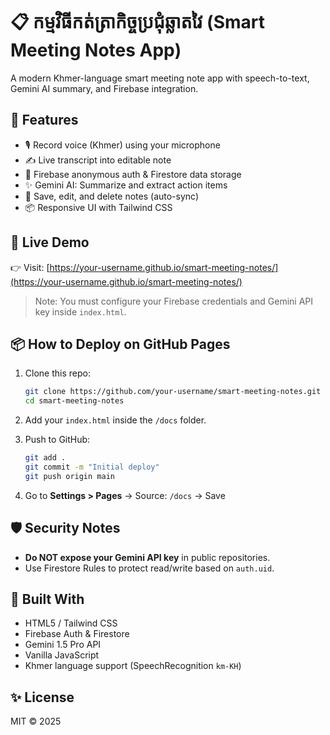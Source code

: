 # 📋 កម្មវិធីកត់ត្រាកិច្ចប្រជុំឆ្លាតវៃ (Smart Meeting Notes App)

A modern Khmer-language smart meeting note app with speech-to-text, Gemini AI summary, and Firebase integration.

## 🌟 Features

- 🎙️ Record voice (Khmer) using your microphone
- ✍️ Live transcript into editable note
- 🔐 Firebase anonymous auth & Firestore data storage
- ✨ Gemini AI: Summarize and extract action items
- 💾 Save, edit, and delete notes (auto-sync)
- 📦 Responsive UI with Tailwind CSS

## 🚀 Live Demo

👉 Visit: [https://your-username.github.io/smart-meeting-notes/](https://your-username.github.io/smart-meeting-notes/)

> Note: You must configure your Firebase credentials and Gemini API key inside `index.html`.

## 📦 How to Deploy on GitHub Pages

1. Clone this repo:
    ```bash
    git clone https://github.com/your-username/smart-meeting-notes.git
    cd smart-meeting-notes
    ```

2. Add your `index.html` inside the `/docs` folder.

3. Push to GitHub:
    ```bash
    git add .
    git commit -m "Initial deploy"
    git push origin main
    ```

4. Go to **Settings > Pages** → Source: `/docs` → Save

## 🛡️ Security Notes

- **Do NOT expose your Gemini API key** in public repositories.
- Use Firestore Rules to protect read/write based on `auth.uid`.

## 🧠 Built With

- HTML5 / Tailwind CSS
- Firebase Auth & Firestore
- Gemini 1.5 Pro API
- Vanilla JavaScript
- Khmer language support (SpeechRecognition `km-KH`)

## ✨ License

MIT © 2025
